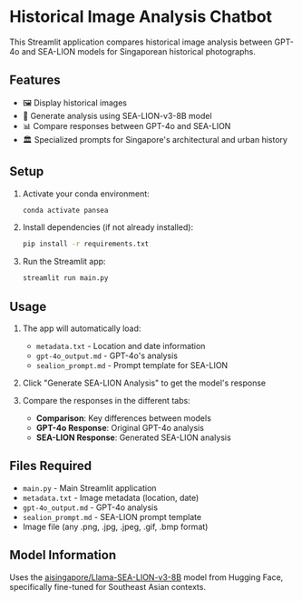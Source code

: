 # Historical Image Analysis Chatbot

This Streamlit application compares historical image analysis between GPT-4o and SEA-LION models for Singaporean historical photographs.

## Features

- 🖼️ Display historical images
- 🤖 Generate analysis using SEA-LION-v3-8B model
- 📊 Compare responses between GPT-4o and SEA-LION
- 🏛️ Specialized prompts for Singapore's architectural and urban history

## Setup

1. Activate your conda environment:
   ```bash
   conda activate pansea
   ```

2. Install dependencies (if not already installed):
   ```bash
   pip install -r requirements.txt
   ```

3. Run the Streamlit app:
   ```bash
   streamlit run main.py
   ```

## Usage

1. The app will automatically load:
   - `metadata.txt` - Location and date information
   - `gpt-4o_output.md` - GPT-4o's analysis
   - `sealion_prompt.md` - Prompt template for SEA-LION

2. Click "Generate SEA-LION Analysis" to get the model's response

3. Compare the responses in the different tabs:
   - **Comparison**: Key differences between models
   - **GPT-4o Response**: Original GPT-4o analysis
   - **SEA-LION Response**: Generated SEA-LION analysis

## Files Required

- `main.py` - Main Streamlit application
- `metadata.txt` - Image metadata (location, date)
- `gpt-4o_output.md` - GPT-4o analysis
- `sealion_prompt.md` - SEA-LION prompt template
- Image file (any .png, .jpg, .jpeg, .gif, .bmp format)

## Model Information

Uses the [aisingapore/Llama-SEA-LION-v3-8B](https://huggingface.co/aisingapore/Llama-SEA-LION-v3-8B) model from Hugging Face, specifically fine-tuned for Southeast Asian contexts.
